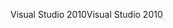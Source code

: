 <span data-ttu-id="96444-101">Visual Studio 2010</span><span class="sxs-lookup"><span data-stu-id="96444-101">Visual Studio 2010</span></span>